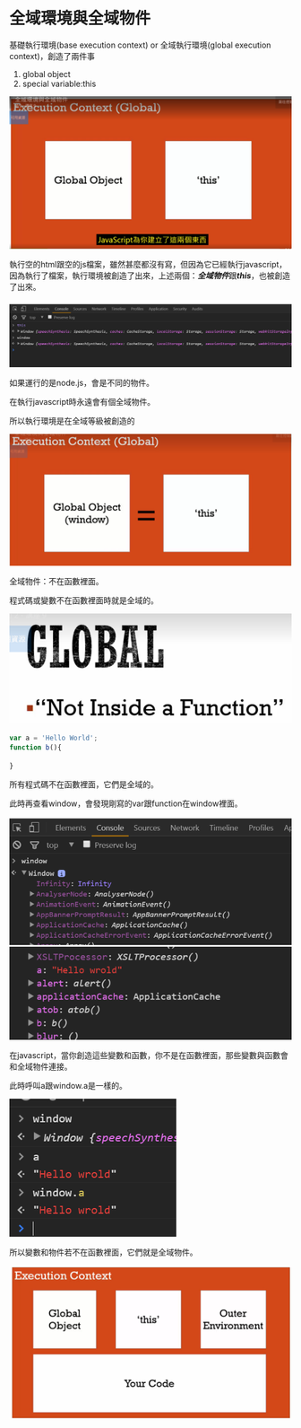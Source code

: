 # 全域環境與全域物件

基礎執行環境(base execution context) or 全域執行環境(global execution context)，創造了兩件事

1. global object
2. special variable:this

<img width='600' src='images/09_001.png'/>

執行空的html跟空的js檔案，雖然甚麼都沒有寫，但因為它已經執行javascript，因為執行了檔案，執行環境被創造了出來，上述兩個：***全域物件***跟***this***，也被創造了出來。

<img src='images/09_002.png'/>

如果運行的是node.js，會是不同的物件。

在執行javascript時永遠會有個全域物件。

所以執行環境是在全域等級被創造的

<img style='width:600' src='images/09_003.png'/>

全域物件：不在函數裡面。

程式碼或變數不在函數裡面時就是全域的。

<img style='width:400' src='images/09_004.png'/>

```javascript
var a = 'Hello World';
function b(){
  
}
```

所有程式碼不在函數裡面，它們是全域的。

此時再查看window，會發現剛寫的var跟function在window裡面。

<img style='width:600' src='images/09_006.png'/>

<img src='images/09_007.png'/>

在javascript，當你創造這些變數和函數，你不是在函數裡面，那些變數與函數會和全域物件連接。

此時呼叫a跟window.a是一樣的。

<img src='images/09_008.png'/>

所以變數和物件若不在函數裡面，它們就是全域物件。

<img style='width:600' src='images/09_009.png'/>